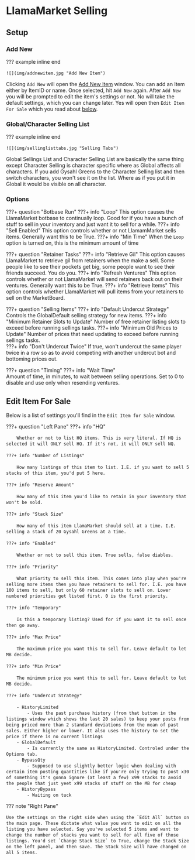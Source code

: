 # LlamaMarket Selling


## Setup

### Add New
??? example inline end

    ![](img/addnewitem.jpg "Add New Item")

Clicking `Add New` will open the [Add New Item](img/addnewitem.jpg) window. You can add an Item either by ItemID or name. Once selected, hit `Add New` again. After `Add New` you will be prompted to edit the item's settings or not. No will take the default settings, which you can change later. Yes will open then `Edit Item For Sale` which you read about [below](#edit-item-for-sale).


### Global/Character Selling List
??? example inline end

    ![](img/sellinglisttabs.jpg "Selling Tabs")

Global Sellings List and Character Selling List are basically the same thing except Character Selling is character specific where as Global affects all characters. If you add Gysahl Greens to the Character Selling list and then switch characters, you won't see it on the list. Where as if you put it in Global it would be visible on all character.

### Options

???+ question "Botbase Run"
    ???+ info "Loop"
        This option causes the LlamaMarket botbase to continually loop. Good for if you have a bunch of stuff to sell in your inventory and just want it to sell for a while.
    ???+ info "Sell Enabled"
        This option controls whether or not LlamamMarket sells items. Generally want this to be True.
    ???+ info "Min Time"
        When the `Loop` option is turned on, this is the minimum amount of time  

???+ question "Retainer Tasks"
    ???+ info "Retrieve Gil"
        This option causes LlamaMarket to retrieve gil from retainers when the make a sell. Some people like to see their pockets get big, some people want to see their friends succeed. You do you.
    ???+ info "Refresh Ventures"
        This option controls whether or not LlamaMarket will send retainers back out on their ventures. Generally want this to be True.
    ???+ info "Retrieve Items"
        This option controls whether LlamaMarket will pull items from your retainers to sell on the MarketBoard. 

???+ question "Selling Items"
    ???+ info "Default Undercut Strategy"    
        Controls the GlobalDefault selling strategy for new items.
    ???+ info "Minimum Retainer Slots to Update"
        Number of free retainer listing slots to exceed before running sellings tasks.
    ???+ info "Minimum Old Prices to Update"
        Number of prices that need updating to exceed before running sellings tasks.              
    ???+ info "Don't Undercut Twice"
        If true, won't undercut the same player twice in a row so as to avoid competing with another undercut bot and bottoming prices out.

???+ question "Timing"
    ???+ info "Wait Time"    
        Amount of time, in minutes, to wait between selling operations. Set to 0 to disable and use only when resending ventures.        

## Edit Item For Sale
Below is a list of settings you'll find in the `Edit Item for Sale` window.

???+ question "Left Pane"
    ???+ info "HQ"

        Whether or not to list HQ items. This is very literal. If HQ is selected it will ONLY sell HQ. If it's not, it will ONLY sell NQ.

    ???+ info "Number of Listings"

        How many listings of this item to list. I.E. if you want to sell 5 stacks of this item, you'd put 5 here. 
    
    ???+ info "Reserve Amount"

        How many of this item you'd like to retain in your inventory that won't be sold. 

    ???+ info "Stack Size" 

        How many of this item LlamaMarket should sell at a time. I.E. selling a stack of 20 Gysahl Greens at a time.    

    ???+ info "Enabled" 

        Whether or not to sell this item. True sells, false diables. 

    ???+ info "Priority" 

        What priority to sell this item. This comes into play when you're selling more items then you have retainers to sell for. I.E. you have 100 items to sell, but only 60 retainer slots to sell on. Lower numbered priorities get listed first. 0 is the first priority.    

    ???+ info "Temporary" 

        Is this a temporary listing? Used for if you want it to sell once then go away.   

    ???+ info "Max Price" 

        The maximum price you want this to sell for. Leave default to let MB decide.  

    ???+ info "Min Price" 

        The minimum price you want this to sell for. Leave default to let MB decide. 

    ???+ info "Undercut Strategy" 

        - HistoryLimited
            - Uses the past purchase history (from that button in the listings window which shows the last 20 sales) to keep your posts from being priced more than 2 standard deviations from the mean of past sales. Either higher or lower. It also uses the history to set the price if there is no current listings
        - GlobalDefault
            - Is currently the same as HistoryLimited. Controled under the Options tab.
        - BypassQty
            - Supposed to use slightly better logic when dealing with certain item posting quantities like if you're only trying to post x30 of something it's gonna ignore (at least a few) x99 stacks to avoid the people that just yeet x99 stacks of stuff on the MB for cheap
        - HistoryBypass
            - Waiting on tuck                


??? note "Right Pane" 

    Use the settings on the right side when using the `Edit All` button on the main page. These dictate what value you want to edit on all the listing you have selected. Say you've selected 5 items and want to change the number of stacks you want to sell for all five of those listings. You'd set `Change Stack Size` to True, change the Stack Size on the left panel, and then save. The Stack Size will have changed on all 5 items.

